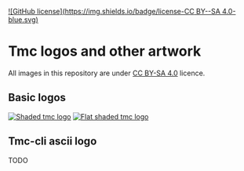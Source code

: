 [![GitHub license](https://img.shields.io/badge/license-CC BY--SA 4.0-blue.svg)](LICENSE.md?raw=true)

Tmc logos and other artwork
===========================

All images in this repository are under [CC BY-SA 4.0](http://creativecommons.org/licenses/by-sa/4.0/) licence.

## Basic logos

[![Shaded tmc logo](https://rawgit.com/testmycode/duckling/master/logo_gradient.svg)](logo_gradient.svg)
[![Flat shaded tmc logo](https://rawgit.com/testmycode/duckling/master/logo_plain.svg)](logo_plain.svg)

## Tmc-cli ascii logo

TODO
